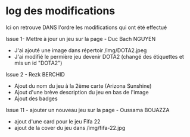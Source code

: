 # log des modifications 
Ici on retrouve DANS l'ordre les modifications qui ont été effectué

Issue 1- Mettre à jour un jeu sur la page - Duc Bach NGUYEN
- J'ai ajouté une image dans répertoir /img/DOTA2.jpeg
- J'ai modifié le permière jeu devenir DOTA2 (changé des étiquettes et mis un id "DOTA2")

Issue 2 - Rezk BERCHID
- Ajout du nom du jeu à la 2ème carte (Arizona Sunshine)
- Ajout d'une brève description du jeu en bas de l'image  
- Ajout des badges


Issue 11 - ajouter un nouveau jeu sur la page - Oussama BOUAZZA
- ajout d'une card pour le jeu Fifa 22
- ajout de la cover du jeu dans /img/fifa-22.jpg

